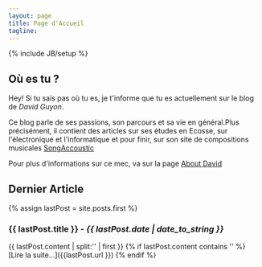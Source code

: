 ```yaml
---
layout: page
title: Page d'Accueil 
tagline: 
---
```

{% include JB/setup %}

## Où es tu ?

Hey! Si tu sais pas où tu es, je t'informe que tu es actuellement sur le blog de *David Guyon*.

Ce blog parle de ses passions, son parcours et sa vie en général.Plus précisément, il contient des articles sur ses études en Ecosse, sur l'électronique et l'informatique et pour finir, sur son site de compositions musicales [SongAccoustic](http://www.songaccoustic.fr)

Pour plus d'informations sur ce mec, va sur la page [About David](about.html)

## Dernier Article

{% assign lastPost = site.posts.first %}
### {{ lastPost.title }} - *{{ lastPost.date | date_to_string }}*
{{ lastPost.content | split:'<!-- break -->' | first }}
{% if lastPost.content contains '<!-- break -->' %}
  [Lire la suite...]({{lastPost.url }})
{% endif %}
